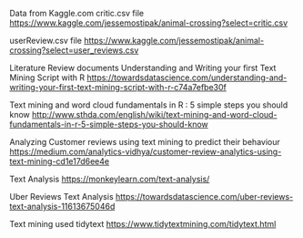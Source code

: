 Data from Kaggle.com
critic.csv file
https://www.kaggle.com/jessemostipak/animal-crossing?select=critic.csv

userReview.csv file
https://www.kaggle.com/jessemostipak/animal-crossing?select=user_reviews.csv

Literature Review documents
Understanding and Writing your first Text Mining Script with R
https://towardsdatascience.com/understanding-and-writing-your-first-text-mining-script-with-r-c74a7efbe30f

Text mining and word cloud fundamentals in R : 5 simple steps you should know
http://www.sthda.com/english/wiki/text-mining-and-word-cloud-fundamentals-in-r-5-simple-steps-you-should-know

Analyzing Customer reviews using text mining to predict their behaviour
https://medium.com/analytics-vidhya/customer-review-analytics-using-text-mining-cd1e17d6ee4e

Text Analysis
https://monkeylearn.com/text-analysis/

Uber Reviews Text Analysis
https://towardsdatascience.com/uber-reviews-text-analysis-11613675046d

Text mining used tidytext
https://www.tidytextmining.com/tidytext.html
